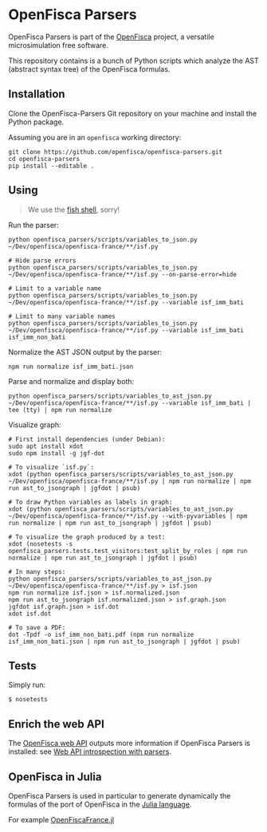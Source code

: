# OpenFisca Parsers

OpenFisca Parsers is part of the [OpenFisca](http://www.openfisca.fr/) project,
a versatile microsimulation free software.

This repository contains is a bunch of Python scripts which analyze the AST (abstract syntax tree)
of the OpenFisca formulas.

## Installation

Clone the OpenFisca-Parsers Git repository on your machine and install the Python package.

Assuming you are in an `openfisca` working directory:

```
git clone https://github.com/openfisca/openfisca-parsers.git
cd openfisca-parsers
pip install --editable .
```

## Using

> We use the [fish shell](https://fishshell.com/), sorry!

Run the parser:

```
python openfisca_parsers/scripts/variables_to_json.py ~/Dev/openfisca/openfisca-france/**/isf.py

# Hide parse errors
python openfisca_parsers/scripts/variables_to_json.py ~/Dev/openfisca/openfisca-france/**/isf.py --on-parse-error=hide

# Limit to a variable name
python openfisca_parsers/scripts/variables_to_json.py ~/Dev/openfisca/openfisca-france/**/isf.py --variable isf_imm_bati

# Limit to many variable names
python openfisca_parsers/scripts/variables_to_json.py ~/Dev/openfisca/openfisca-france/**/isf.py --variable isf_imm_bati isf_imm_non_bati
```

Normalize the AST JSON output by the parser:

```
npm run normalize isf_imm_bati.json
```

Parse and normalize and display both:

```
python openfisca_parsers/scripts/variables_to_ast_json.py ~/Dev/openfisca/openfisca-france/**/isf.py --variable isf_imm_bati | tee (tty) | npm run normalize
```

Visualize graph:

```
# First install dependencies (under Debian):
sudo apt install xdot
sudo npm install -g jgf-dot

# To visualize `isf.py`:
xdot (python openfisca_parsers/scripts/variables_to_ast_json.py ~/Dev/openfisca/openfisca-france/**/isf.py | npm run normalize | npm run ast_to_jsongraph | jgfdot | psub)

# To draw Python variables as labels in graph:
xdot (python openfisca_parsers/scripts/variables_to_ast_json.py ~/Dev/openfisca/openfisca-france/**/isf.py --with-pyvariables | npm run normalize | npm run ast_to_jsongraph | jgfdot | psub)

# To visualize the graph produced by a test:
xdot (nosetests -s openfisca_parsers.tests.test_visitors:test_split_by_roles | npm run normalize | npm run ast_to_jsongraph | jgfdot | psub)

# In many steps:
python openfisca_parsers/scripts/variables_to_ast_json.py ~/Dev/openfisca/openfisca-france/**/isf.py > isf.json
npm run normalize isf.json > isf.normalized.json
npm run ast_to_jsongraph isf.normalized.json > isf.graph.json
jgfdot isf.graph.json > isf.dot
xdot isf.dot

# To save a PDF:
dot -Tpdf -o isf_imm_non_bati.pdf (npm run normalize isf_imm_non_bati.json | npm run ast_to_jsongraph | jgfdot | psub)
```

## Tests

Simply run:

```
$ nosetests
```

## Enrich the web API

The [OpenFisca web API](https://github.com/openfisca/openfisca-web-api) outputs more information if OpenFisca Parsers
is installed: see
[Web API introspection with parsers](https://github.com/openfisca/openfisca-web-api#introspection-with-parsers).

## OpenFisca in Julia

OpenFisca Parsers is used in particular to generate dynamically the formulas of the port of OpenFisca
in the [Julia language](http://julialang.org/).

For example [OpenFiscaFrance.jl](https://github.com/openfisca/OpenFiscaFrance.jl)
